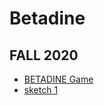 # Betadine
## FALL 2020
* [BETADINE Game](https://anviMishra.github.io/Betadine/BitMapGame/)
* [sketch 1](https://TanviMishra.github.io/PUFY1225-Digital_Craft/Wk3/Wk3_Pt1_2020_02_09_20_07_46/)
